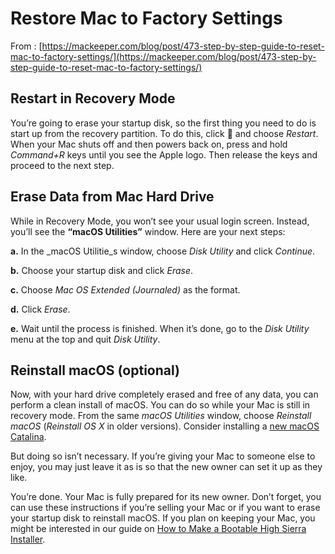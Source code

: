 # Restore Mac to Factory Settings

From : [https://mackeeper.com/blog/post/473-step-by-step-guide-to-reset-mac-to-factory-settings/](https://mackeeper.com/blog/post/473-step-by-step-guide-to-reset-mac-to-factory-settings/)

## Restart in Recovery Mode
You’re going to erase your startup disk, so the first thing you need to do is start up from the recovery partition. To do this, click  and choose  _Restart_. When your Mac shuts off and then powers back on, press and hold  _Command+R_  keys until you see the Apple logo. Then release the keys and proceed to the next step.

## Erase Data from Mac Hard Drive

While in Recovery Mode, you won’t see your usual login screen. Instead, you’ll see the  **“macOS Utilities”**  window. Here are your next steps:

**a.**  In the  _macOS Utilitie_s window, choose  _Disk Utility_  and click  _Continue_.

**b.**  Choose your startup disk and click  _Erase_.

**c.**  Choose  _Mac OS Extended (Journaled)_  as the format.

**d.**  Click  _Erase_.

**e.** Wait until the process is finished. When it’s done, go to the  _Disk Utility_  menu at the top and quit  _Disk Utility_.

## Reinstall macOS (optional)

Now, with your hard drive completely erased and free of any data, you can perform a clean install of macOS. You can do so while your Mac is still in recovery mode. From the same  _macOS Utilities_  window, choose  _Reinstall macOS_  (_Reinstall OS X_  in older versions). Consider installing a  [new macOS Catalina](https://mackeeper.com/blog/post/631-macos-catalina-public-beta).

But doing so isn’t necessary. If you’re giving your Mac to someone else to enjoy, you may just leave it as is so that the new owner can set it up as they like.

You’re done. Your Mac is fully prepared for its new owner. Don’t forget, you can use these instructions if you’re selling your Mac or if you want to erase your startup disk to reinstall macOS. If you plan on keeping your Mac, you might be interested in our guide on  [How to Make a Bootable High Sierra Installer](https://mackeeper.com/blog/post/450-how-to-make-a-bootable-high-sierra-installer).
<!--stackedit_data:
eyJoaXN0b3J5IjpbMjY3NzgwMzM2XX0=
-->
